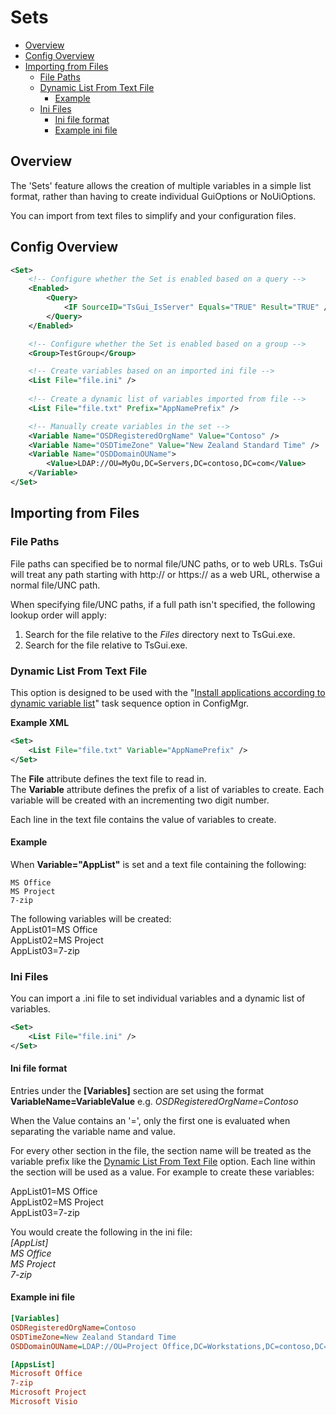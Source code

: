 # Sets

* [Overview](#overview)
* [Config Overview](#config-overview)
* [Importing from Files](#importing-from-files)
  * [File Paths](#file-paths)
  * [Dynamic List From Text File](#dynamic-list-from-text-file)
    * [Example](#example)
  * [Ini Files](#ini-files)
    * [Ini file format](#ini-file-format)
    * [Example ini file](#example-ini-file)


## Overview
The 'Sets' feature allows the creation of multiple variables in a simple list format, rather than having to create individual GuiOptions or NoUiOptions. 

You can import from text files to simplify and your configuration files. 

## Config Overview


```xml
<Set>
    <!-- Configure whether the Set is enabled based on a query -->
    <Enabled>
        <Query>
            <IF SourceID="TsGui_IsServer" Equals="TRUE" Result="TRUE" />
        </Query>
    </Enabled>

    <!-- Configure whether the Set is enabled based on a group -->
    <Group>TestGroup</Group>

    <!-- Create variables based on an imported ini file -->
    <List File="file.ini" />
    
    <!-- Create a dynamic list of variables imported from file -->
    <List File="file.txt" Prefix="AppNamePrefix" />

    <!-- Manually create variables in the set -->
    <Variable Name="OSDRegisteredOrgName" Value="Contoso" />
    <Variable Name="OSDTimeZone" Value="New Zealand Standard Time" />
    <Variable Name="OSDDomainOUName">
        <Value>LDAP://OU=MyOu,DC=Servers,DC=contoso,DC=com</Value>
    </Variable>
</Set>
```

## Importing from Files

### File Paths
File paths can specified be to normal file/UNC paths, or to web URLs. TsGui will treat any path starting with http:// or https:// as a web URL, otherwise a normal file/UNC path.

When specifying file/UNC paths, if a full path isn't specified, the following lookup order will apply:

1. Search for the file relative to the _Files_ directory next to TsGui.exe.
2. Search for the file relative to TsGui.exe.

### Dynamic List From Text File
This option is designed to be used with the "[Install applications according to dynamic variable list](https://learn.microsoft.com/en-us/mem/configmgr/osd/understand/task-sequence-steps#BKMK_InstallApplication)" task sequence option in ConfigMgr. 

**Example XML**
```xml
<Set>
    <List File="file.txt" Variable="AppNamePrefix" />
</Set>
```

The **File** attribute defines the text file to read in.\
The **Variable** attribute defines the prefix of a list of variables to create. Each variable will be created with an incrementing two digit number.

Each line in the text file contains the value of variables to create. 

#### Example
When **Variable="AppList"** is set and a text file containing the following:
```
MS Office
MS Project
7-zip
```

The following variables will be created:\
AppList01=MS Office\
AppList02=MS Project\
AppList03=7-zip



### Ini Files
You can import a .ini file to set individual variables and a dynamic list of variables.


```xml
<Set>
    <List File="file.ini" />
</Set>
```

#### Ini file format
Entries under the **[Variables]** section are set using the format **VariableName=VariableValue** e.g. _OSDRegisteredOrgName=Contoso_

When the Value contains an '=', only the first one is evaluated when separating the variable name and value.

For every other section in the file, the section name will be treated as the variable prefix like the [Dynamic List From Text File](#dynamic-list-from-text-file) option. Each line within the section will be used as a value. For example to create these variables:

AppList01=MS Office\
AppList02=MS Project\
AppList03=7-zip

You would create the following in the ini file:\
_[AppList]\
MS Office\
MS Project\
7-zip_


#### Example ini file
```ini
[Variables]
OSDRegisteredOrgName=Contoso
OSDTimeZone=New Zealand Standard Time
OSDDomainOUName=LDAP://OU=Project Office,DC=Workstations,DC=contoso,DC=com</Value

[AppsList]
Microsoft Office
7-zip
Microsoft Project
Microsoft Visio
```
